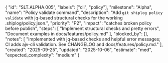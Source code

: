{
  "id": "SLT.ALPHA.005",
  "labels": ["cli", "policy"],
  "milestone": "Alpha",
  "name": "Policy validate command",
  "description": "Add `git shiplog policy validate` with jq-based structural checks for the working .shiplog/policy.json.",
  "priority": "P2",
  "impact": "catches broken policy before publish",
  "steps": [
    "Implement structural checks and pretty errors",
    "Document examples in docs/features/policy.md"
  ],
  "blocked_by": [],
  "notes": [
    "Implemented with jq-based checks and helpful error messages; CI adds ajv-cli validation. See CHANGELOG and docs/features/policy.md."
  ],
  "created": "2025-09-25",
  "updated": "2025-10-06",
  "estimate": "med",
  "expected_complexity": "medium"
}

